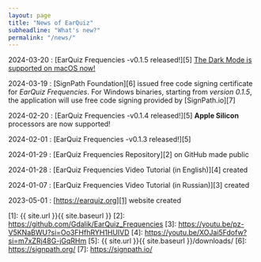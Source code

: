 ```yaml
---
layout: page
title: "News of EarQuiz"
subheadline: "What's new?"
permalink: "/news/"
---
```


2024-03-20
:    [EarQuiz Frequencies -v0.1.5 released!][5] [The Dark Mode is supported on macOS now!](https://youtu.be/QNEA4jI1jw4)

2024-03-19
:    [SignPath Foundation][6] issued free code signing certificate for *EarQuiz Frequencies*.
For Windows binaries, starting from *version 0.1.5*, the application will use free code signing provided by [SignPath.io][7]

2024-02-20
:    [EarQuiz Frequencies -v0.1.4 released!][5] **Apple Silicon** processors are now supported!

2024-02-01
:    [EarQuiz Frequencies -v0.1.3 released!][5]

2024-01-29
:   [EarQuiz Frequencies Repository][2] on GitHub made public

2024-01-28
:   [EarQuiz Frequencies Video Tutorial (in English)][4] created

2024-01-07
:   [EarQuiz Frequencies Video Tutorial (in Russian)][3] created

2023-05-01
:   [https://earquiz.org][1] website created


 [1]: {{ site.url }}{{ site.baseurl }}
 [2]: https://github.com/Gdalik/EarQuiz_Frequencies
 [3]: https://youtu.be/pz-V5KNaBWU?si=Oo3FHfhRYH1HUIVD
 [4]: https://youtu.be/XOJai5Fdofw?si=m7xZRj48G-jGqRHm
 [5]: {{ site.url }}{{ site.baseurl }}/downloads/
 [6]: https://signpath.org/
 [7]: https://signpath.io/